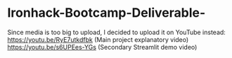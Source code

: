 # Ironhack-Bootcamp-Deliverable-
Since media is too big to upload, I decided to upload it on YouTube instead:
https://youtu.be/RyE7utkdfbk (Main project explanatory video)
https://youtu.be/s6UPEes-YGs (Secondary Streamlit demo video)
